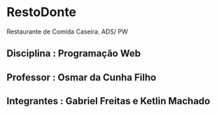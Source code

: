 # RestoDonte
Restaurante de Comida Caseira. ADS/ PW 

## Disciplina : Programação Web
## Professor : Osmar da Cunha Filho
## Integrantes : Gabriel Freitas e Ketlin Machado
